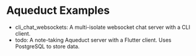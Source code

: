 # Aqueduct Examples

- cli_chat_websockets: A multi-isolate websocket chat server with a CLI client.
- todo: A note-taking Aqueduct server with a Flutter client. Uses PostgreSQL to store data.
